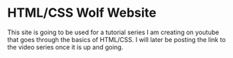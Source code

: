 # HTML/CSS Wolf Website

This site is going to be used for a tutorial series I am creating on youtube that goes through the basics of HTML/CSS. I will later be posting the link to the video series once it is up and going. 